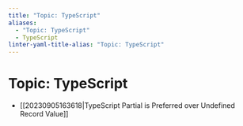 ```yaml
---
title: "Topic: TypeScript"
aliases:
  - "Topic: TypeScript"
  - TypeScript
linter-yaml-title-alias: "Topic: TypeScript"
---
```


# Topic: TypeScript

- [[20230905163618|TypeScript Partial is Preferred over Undefined Record Value]]
